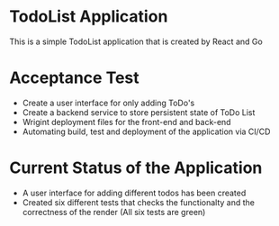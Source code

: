 # TodoList Application



This is a simple TodoList application that is created by React and Go

# Acceptance Test
- Create a user interface for only adding ToDo's
- Create a backend service to store persistent state of ToDo List
- Wrigint deployment files for the front-end and back-end
- Automating build, test and deployment of the application via CI/CD

# Current Status of the Application
- A user interface for adding different todos has been created
- Created six different tests that checks the functionalty and the correctness of the render (All six tests are green)